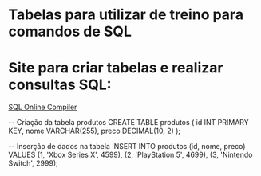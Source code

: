 # Tabelas para utilizar de treino para comandos de SQL

# Site para criar tabelas e realizar consultas SQL:

<a href="https://www.programiz.com/sql/online-compiler/">SQL Online Compiler</a><br>

-- Criação da tabela produtos
CREATE TABLE produtos (
    id INT PRIMARY KEY,
    nome VARCHAR(255),
    preco DECIMAL(10, 2)
);

-- Inserção de dados na tabela
INSERT INTO produtos (id, nome, preco) VALUES
(1, 'Xbox Series X', 4599),
(2, 'PlayStation 5', 4699),
(3, 'Nintendo Switch', 2999);